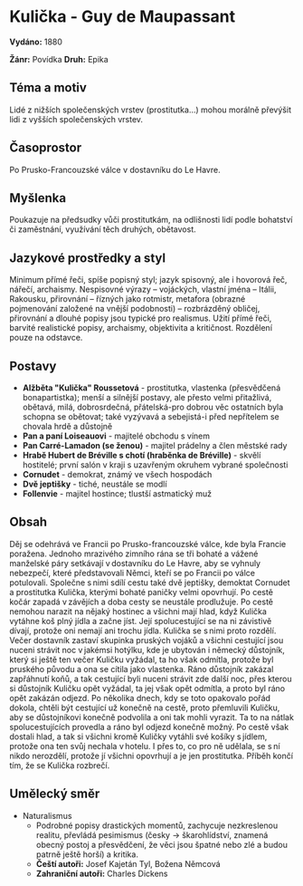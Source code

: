 # Kulička - Guy de Maupassant

**Vydáno:** 1880

**Žánr:** Povídka **Druh:** Epika

## Téma a motiv

Lidé z nižších společenských vrstev (prostitutka…) mohou morálně převýšit lidi z vyšších společenských vrstev.

## Časoprostor

Po Prusko-Francouzské válce v dostavníku do Le Havre.

## Myšlenka

Poukazuje na předsudky vůči prostitutkám, na odlišnosti lidí podle bohatství či zaměstnání, využívání těch druhých, obětavost. 

## Jazykové prostředky a styl

Minimum přímé řeči, spíše popisný styl; jazyk spisovný, ale i hovorová řeč, nářečí, archaismy. Nespisovné výrazy – vojáckých, vlastní jména – Itálii, Rakousku, přirovnání – řízných jako rotmistr, metafora (obrazné pojmenování založené na vnější podobnosti) – rozbrázděný obličej, přirovnání a dlouhé popisy jsou typické pro realismus. Užití přímé řeči, barvité realistické popisy, archaismy, objektivita a kritičnost. Rozdělení pouze na odstavce.

## Postavy

- **Alžběta "Kulička" Roussetová** - prostitutka, vlastenka (přesvědčená bonapartistka); menší a silnější postavy, ale přesto velmi přitažlivá, obětavá, milá, dobrosrdečná, přátelská-pro dobrou věc ostatních byla schopna se obětovat; také vyzývavá a sebejistá-i před nepřítelem se chovala hrdě a důstojně
- **Pan a paní Loiseauovi** - majitelé obchodu s vínem
- **Pan Carré-Lamadon (se ženou)** - majitel prádelny a člen městské rady
- **Hrabě Hubert de Bréville s chotí (hraběnka de Bréville)** - skvělí hostitelé; první salón v kraji s uzavřeným okruhem vybrané společnosti
- **Cornudet** - demokrat, známý ve všech hospodách
- **Dvě jeptišky** - tiché, neustále se modlí
- **Follenvie** - majitel hostince; tlustší astmatický muž


## Obsah

Děj se odehrává ve Francii po Prusko-francouzské válce, kde byla Francie poražena. Jednoho mrazivého zimního rána se tři bohaté a vážené manželské páry setkávají v dostavníku do Le Havre, aby se vyhnuly nebezpečí, které představovali Němci, kteří se po Francii po válce potulovali. Společne s nimi sdílí cestu také dvě jeptišky, demoktat Cornudet a prostitutka Kulička, kterými bohaté paničky velmi opovrhují. Po cestě kočár zapadá v závějích a doba cesty se neustále prodlužuje. Po cestě nemohou narazit na nějaký hostinec a všichni mají hlad, když Kulička vytáhne koš plný jídla a začne jíst. Její spolucestující se na ni závistivě dívají, protože oni nemají ani trochu jídla. Kulička se s nimi proto rozdělí. Večer dostavník zastaví skupinka pruských vojáků a všichni cestující jsou nuceni strávit noc v jakémsi hotýlku, kde je ubytován i německý důstojník, který si ještě ten večer Kuličku vyžádal, ta ho však odmítla, protože byl pruského původu a ona se cítila jako vlastenka. Ráno důstojník zakázal zapřáhnutí koňů, a tak cestující byli nuceni strávit zde další noc, přes kterou si důstojník Kuličku opět vyžádal, ta jej však opět odmítla, a proto byl ráno opět zakázán odjezd. Po několika dnech, kdy se toto opakovalo pořád dokola, chtěli být cestující už konečně na cestě, proto přemluvili Kuličku, aby se důstojníkovi konečně podvolila a oni tak mohli vyrazit. Ta to na nátlak spolucestujících provedla a ráno byl odjezd konečně možný. Po cestě však dostali hlad, a tak si všichni kromě Kuličky vytáhli své košíky s jídlem, protože ona ten svůj nechala v hotelu. I přes to, co pro ně udělala, se s ní nikdo nerozdělí, protože jí všichni opovrhují a je jen prostitutka. Příběh končí tím, že se Kulička rozbrečí. 


## Umělecký směr

- Naturalismus
  - Podrobné popisy drastických momentů, zachycuje nezkreslenou realitu, převládá pesimismus (česky -> škarohlídství, znamená obecný postoj a přesvědčení, že věci jsou špatné nebo zlé a budou patrně ještě horší) a kritika.
  - **Čeští autoři:** Josef Kajetán Tyl, Božena Němcová
  - **Zahraniční autoři:** Charles Dickens
